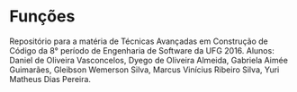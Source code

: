 # Funções

Repositório para a matéria de Técnicas Avançadas em Construção de Código da 8° período de Engenharia de Software da UFG 2016.
Alunos: Daniel de Oliveira Vasconcelos, Dyego de Oliveira Almeida, Gabriela Aimée Guimarães, Gleibson Wemerson Silva, Marcus Vinícius Ribeiro Silva, Yuri Matheus Dias Pereira.
